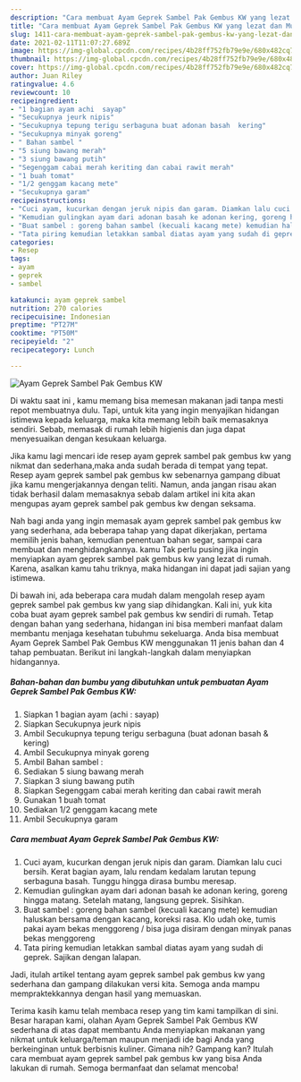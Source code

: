 ```yaml
---
description: "Cara membuat Ayam Geprek Sambel Pak Gembus KW yang lezat dan Mudah Dibuat"
title: "Cara membuat Ayam Geprek Sambel Pak Gembus KW yang lezat dan Mudah Dibuat"
slug: 1411-cara-membuat-ayam-geprek-sambel-pak-gembus-kw-yang-lezat-dan-mudah-dibuat
date: 2021-02-11T11:07:27.689Z
image: https://img-global.cpcdn.com/recipes/4b28ff752fb79e9e/680x482cq70/ayam-geprek-sambel-pak-gembus-kw-foto-resep-utama.jpg
thumbnail: https://img-global.cpcdn.com/recipes/4b28ff752fb79e9e/680x482cq70/ayam-geprek-sambel-pak-gembus-kw-foto-resep-utama.jpg
cover: https://img-global.cpcdn.com/recipes/4b28ff752fb79e9e/680x482cq70/ayam-geprek-sambel-pak-gembus-kw-foto-resep-utama.jpg
author: Juan Riley
ratingvalue: 4.6
reviewcount: 10
recipeingredient:
- "1 bagian ayam achi  sayap"
- "Secukupnya jeurk nipis"
- "Secukupnya tepung terigu serbaguna buat adonan basah  kering"
- "Secukupnya minyak goreng"
- " Bahan sambel "
- "5 siung bawang merah"
- "3 siung bawang putih"
- "Segenggam cabai merah keriting dan cabai rawit merah"
- "1 buah tomat"
- "1/2 genggam kacang mete"
- "Secukupnya garam"
recipeinstructions:
- "Cuci ayam, kucurkan dengan jeruk nipis dan garam. Diamkan lalu cuci bersih. Kerat bagian ayam, lalu rendam kedalam larutan tepung serbaguna basah. Tunggu hingga dirasa bumbu meresap."
- "Kemudian gulingkan ayam dari adonan basah ke adonan kering, goreng hingga matang. Setelah matang, langsung geprek. Sisihkan."
- "Buat sambel : goreng bahan sambel (kecuali kacang mete) kemudian haluskan bersama dengan kacang, koreksi rasa. Klo udah oke, tumis pakai ayam bekas menggoreng / bisa juga disiram dengan minyak panas bekas menggoreng"
- "Tata piring kemudian letakkan sambal diatas ayam yang sudah di geprek. Sajikan dengan lalapan."
categories:
- Resep
tags:
- ayam
- geprek
- sambel

katakunci: ayam geprek sambel 
nutrition: 270 calories
recipecuisine: Indonesian
preptime: "PT27M"
cooktime: "PT50M"
recipeyield: "2"
recipecategory: Lunch

---
```



![Ayam Geprek Sambel Pak Gembus KW](https://img-global.cpcdn.com/recipes/4b28ff752fb79e9e/680x482cq70/ayam-geprek-sambel-pak-gembus-kw-foto-resep-utama.jpg)

Di waktu  saat ini , kamu memang bisa memesan makanan jadi tanpa mesti repot membuatnya dulu. Tapi, untuk kita yang ingin menyajikan hidangan istimewa kepada keluarga, maka kita memang lebih baik memasaknya sendiri. Sebab, memasak di rumah lebih higienis dan juga dapat menyesuaikan dengan kesukaan keluarga.

Jika kamu lagi mencari ide resep ayam geprek sambel pak gembus kw yang nikmat dan sederhana,maka anda sudah berada di tempat yang tepat. Resep ayam geprek sambel pak gembus kw  sebenarnya gampang dibuat jika kamu mengerjakannya dengan teliti. Namun, anda jangan risau akan tidak berhasil dalam memasaknya 
sebab dalam artikel ini kita akan mengupas ayam geprek sambel pak gembus kw dengan seksama.  



Nah bagi anda yang ingin memasak ayam geprek sambel pak gembus kw yang sederhana, ada beberapa tahap yang dapat dikerjakan, pertama memilih jenis bahan, kemudian penentuan bahan segar, sampai cara membuat dan menghidangkannya. kamu Tak perlu pusing jika ingin menyiapkan ayam geprek sambel pak gembus kw yang lezat di rumah. Karena, asalkan kamu  tahu triknya, maka hidangan ini dapat jadi sajian yang istimewa.

Di bawah ini, ada beberapa cara mudah dalam mengolah resep ayam geprek sambel pak gembus kw yang siap dihidangkan. Kali ini, yuk kita coba buat ayam geprek sambel pak gembus kw sendiri di rumah. Tetap dengan bahan yang sederhana, hidangan ini bisa memberi manfaat dalam membantu menjaga kesehatan tubuhmu sekeluarga. Anda bisa membuat Ayam Geprek Sambel Pak Gembus KW menggunakan 11 jenis bahan dan 4 tahap pembuatan. Berikut ini langkah-langkah dalam menyiapkan hidangannya.

<!--inarticleads1-->

##### Bahan-bahan dan bumbu yang dibutuhkan untuk pembuatan Ayam Geprek Sambel Pak Gembus KW:

1. Siapkan 1 bagian ayam (achi : sayap)
1. Siapkan Secukupnya jeurk nipis
1. Ambil Secukupnya tepung terigu serbaguna (buat adonan basah &amp; kering)
1. Ambil Secukupnya minyak goreng
1. Ambil  Bahan sambel :
1. Sediakan 5 siung bawang merah
1. Siapkan 3 siung bawang putih
1. Siapkan Segenggam cabai merah keriting dan cabai rawit merah
1. Gunakan 1 buah tomat
1. Sediakan 1/2 genggam kacang mete
1. Ambil Secukupnya garam




<!--inarticleads2-->

##### Cara membuat Ayam Geprek Sambel Pak Gembus KW:

1. Cuci ayam, kucurkan dengan jeruk nipis dan garam. Diamkan lalu cuci bersih. Kerat bagian ayam, lalu rendam kedalam larutan tepung serbaguna basah. Tunggu hingga dirasa bumbu meresap.
1. Kemudian gulingkan ayam dari adonan basah ke adonan kering, goreng hingga matang. Setelah matang, langsung geprek. Sisihkan.
1. Buat sambel : goreng bahan sambel (kecuali kacang mete) kemudian haluskan bersama dengan kacang, koreksi rasa. Klo udah oke, tumis pakai ayam bekas menggoreng / bisa juga disiram dengan minyak panas bekas menggoreng
1. Tata piring kemudian letakkan sambal diatas ayam yang sudah di geprek. Sajikan dengan lalapan.




Jadi, itulah artikel tentang  ayam geprek sambel pak gembus kw  yang sederhana dan gampang dilakukan versi kita. Semoga anda mampu mempraktekkannya dengan hasil yang memuaskan. 

Terima kasih kamu telah membaca resep yang tim kami tampilkan di sini. Besar harapan kami, olahan  Ayam Geprek Sambel Pak Gembus KW sederhana di atas dapat membantu Anda menyiapkan makanan yang nikmat untuk keluarga/teman maupun menjadi ide bagi Anda yang berkeinginan untuk berbisnis kuliner. Gimana nih? Gampang kan? Itulah cara membuat ayam geprek sambel pak gembus kw yang bisa Anda lakukan di rumah. Semoga bermanfaat dan selamat mencoba!

